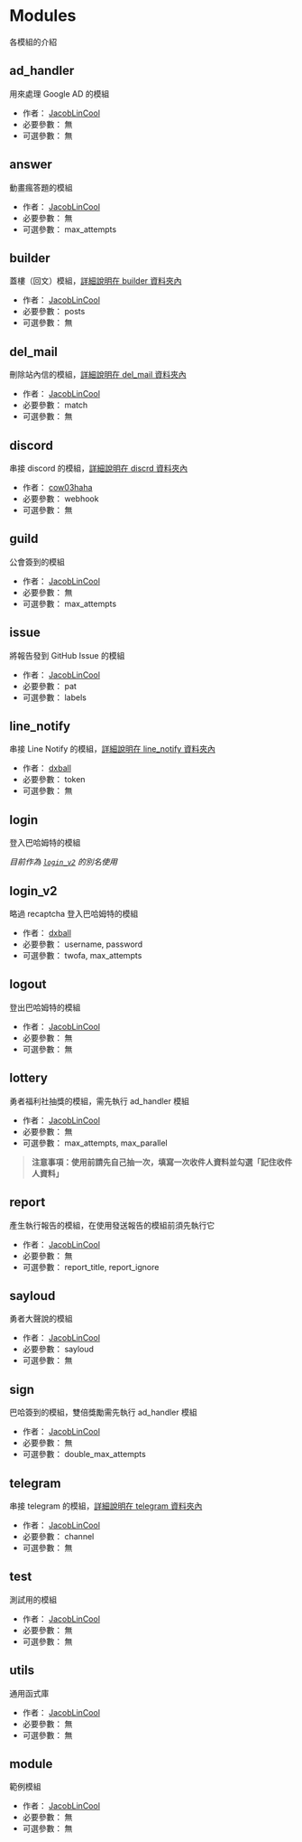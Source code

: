 # Modules

各模組的介紹

## ad_handler

用來處理 Google AD 的模組

- 作者： [JacobLinCool](https://github.com/JacobLinCool)
- 必要參數： 無
- 可選參數： 無

## answer

動畫瘋答題的模組

- 作者： [JacobLinCool](https://github.com/JacobLinCool)
- 必要參數： 無
- 可選參數： max_attempts

## builder

蓋樓（回文）模組，[詳細說明在 builder 資料夾內](./builder#readme)

- 作者： [JacobLinCool](https://github.com/JacobLinCool)
- 必要參數： posts
- 可選參數： 無

## del_mail

刪除站內信的模組，[詳細說明在 del_mail 資料夾內](./del_mail#readme)

- 作者： [JacobLinCool](https://github.com/JacobLinCool)
- 必要參數： match
- 可選參數： 無

## discord

串接 discord 的模組，[詳細說明在 discrd 資料夾內](./discord#readme)

- 作者： [cow03haha](https://github.com/cow03haha)
- 必要參數： webhook
- 可選參數： 無

## guild

公會簽到的模組

- 作者： [JacobLinCool](https://github.com/JacobLinCool)
- 必要參數： 無
- 可選參數： max_attempts

## issue

將報告發到 GitHub Issue 的模組

- 作者： [JacobLinCool](https://github.com/JacobLinCool)
- 必要參數： pat
- 可選參數： labels

## line_notify

串接 Line Notify 的模組，[詳細說明在 line_notify 資料夾內](./line_notify#readme)

- 作者： [dxball](https://github.com/dxball)
- 必要參數： token
- 可選參數： 無

## login

登入巴哈姆特的模組

_目前作為 [`login_v2`](#login_v2) 的別名使用_

## login_v2

略過 recaptcha 登入巴哈姆特的模組

- 作者： [dxball](https://github.com/dxball)
- 必要參數： username, password
- 可選參數： twofa, max_attempts

## logout

登出巴哈姆特的模組

- 作者： [JacobLinCool](https://github.com/JacobLinCool)
- 必要參數： 無
- 可選參數： 無

## lottery

勇者福利社抽獎的模組，需先執行 ad_handler 模組

- 作者： [JacobLinCool](https://github.com/JacobLinCool)
- 必要參數： 無
- 可選參數： max_attempts, max_parallel

> **注意事項：使用前請先自己抽一次，填寫一次收件人資料並勾選「記住收件人資料」**

## report

產生執行報告的模組，在使用發送報告的模組前須先執行它

- 作者： [JacobLinCool](https://github.com/JacobLinCool)
- 必要參數： 無
- 可選參數： report_title, report_ignore

## sayloud

勇者大聲說的模組

- 作者： [JacobLinCool](https://github.com/JacobLinCool)
- 必要參數： sayloud
- 可選參數： 無

## sign

巴哈簽到的模組，雙倍獎勵需先執行 ad_handler 模組

- 作者： [JacobLinCool](https://github.com/JacobLinCool)
- 必要參數： 無
- 可選參數： double_max_attempts

## telegram

串接 telegram 的模組，[詳細說明在 telegram 資料夾內](./telegram#readme)

- 作者： [JacobLinCool](https://github.com/JacobLinCool)
- 必要參數： channel
- 可選參數： 無

## test

測試用的模組

- 作者： [JacobLinCool](https://github.com/JacobLinCool)
- 必要參數： 無
- 可選參數： 無

## utils

通用函式庫

- 作者： [JacobLinCool](https://github.com/JacobLinCool)
- 必要參數： 無
- 可選參數： 無

## module

範例模組

- 作者： [JacobLinCool](https://github.com/JacobLinCool)
- 必要參數： 無
- 可選參數： 無
